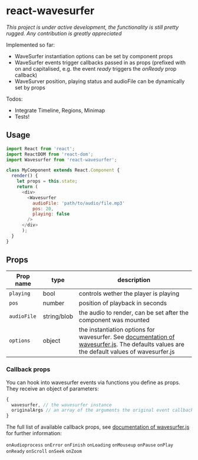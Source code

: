 # react-wavesurfer

_This project is under active development, the functionality is still pretty rugged. Any contribution is greatly appreciated_

Implemented so far:

* WaveSurfer instantiation options can be set by component props
* WaveSurfer events trigger callbacks passed in as props (prefixed with on and capitalised, e.g. the event *ready* triggers the *onReady* prop callback)
* WaveSurver position, playing status and audioFile can be dynamically set by props

Todos:

* Integrate Timeline, Regions, Minimap
* Tests!

## Usage

```javascript
import React from 'react';
import ReactDOM from 'react-dom';
import Wavesurfer from 'react-wavesurfer';

class MyComponent extends React.Component {
  render() {
    let props = this.state;
    return (
      <div>
        <Wavesurfer
          audioFile: 'path/to/audio/file.mp3'
          pos: 20,
          playing: false
        />
      </div>
      );
  }
}
```

## Props

Prop name | type | description
--- | --- | ---
`playing` | bool | controls wether the player is playing
`pos` | number | position of playback in seconds
`audioFile` | string/blob | the audio to render, can be set after the component was mounted
`options` | object | the instantiation options for wavesurfer. See [documentation of wavesurfer.js](https://github.com/katspaugh/wavesurfer.js#wavesurfer-options). The defaults values are the default values of wavesurfer.js

### Callback props

You can hook into wavesurfer events via functions you define as props. They receive an object of parameters:

```javascript
{
  wavesurfer, // the wavesurfer instance
  originalArgs // an array of the arguments the original event callback received
}
```

The full list of available callback props, see [documentation of wavesurfer.js](https://github.com/katspaugh/wavesurfer.js#wavesurfer-events) for further information:

`onAudioprocess`
`onError`
`onFinish`
`onLoading`
`onMouseup`
`onPause`
`onPlay`
`onReady`
`onScroll`
`onSeek`
`onZoom`

